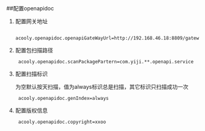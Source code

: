 ##配置openapidoc

1. 配置网关地址

        acooly.openapidoc.openapiGateWayUrl=http://192.168.46.18:8809/gateway.html

2. 配置包扫描路径

        acooly.openapidoc.scanPackagePartern=com.yiji.**.openapi.service

3. 配置扫描标识

    为空默认按天扫描，值为always标识总是扫描，其它标识只扫描成功一次

        acooly.openapidoc.genIndex=always


4. 配置版权信息

        acooly.openapidoc.copyright=xxoo


